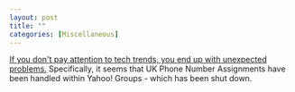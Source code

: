 ```yaml
---
layout: post
title: ""
categories: [Miscellaneous]
---
```


[If you don't pay attention to tech trends, you end up with unexpected problems.](https://mobile.twitter.com/erincandescent/status/1184587323599736837) Specifically, it seems that UK Phone Number Assignments have been handled within
Yahoo! Groups - which has been shut down.
